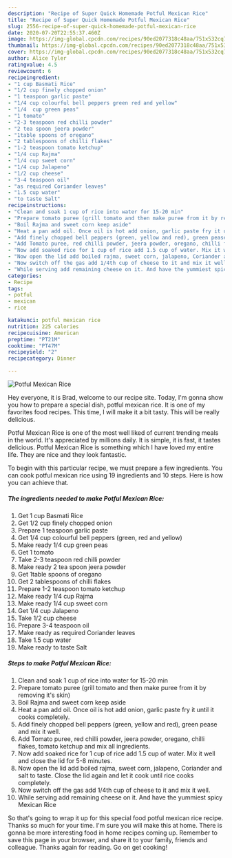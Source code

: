 ```yaml
---
description: "Recipe of Super Quick Homemade Potful Mexican Rice"
title: "Recipe of Super Quick Homemade Potful Mexican Rice"
slug: 2556-recipe-of-super-quick-homemade-potful-mexican-rice
date: 2020-07-20T22:55:37.460Z
image: https://img-global.cpcdn.com/recipes/90ed2077318c48aa/751x532cq70/potful-mexican-rice-recipe-main-photo.jpg
thumbnail: https://img-global.cpcdn.com/recipes/90ed2077318c48aa/751x532cq70/potful-mexican-rice-recipe-main-photo.jpg
cover: https://img-global.cpcdn.com/recipes/90ed2077318c48aa/751x532cq70/potful-mexican-rice-recipe-main-photo.jpg
author: Alice Tyler
ratingvalue: 4.5
reviewcount: 6
recipeingredient:
- "1 cup Basmati Rice"
- "1/2 cup finely chopped onion"
- "1 teaspoon garlic paste"
- "1/4 cup colourful bell peppers green red and yellow"
- "1/4  cup green peas"
- "1 tomato"
- "2-3 teaspoon red chilli powder"
- "2 tea spoon jeera powder"
- "1table spoons of oregano"
- "2 tablespoons of chilli flakes"
- "1-2 teaspoon tomato ketchup"
- "1/4 cup Rajma"
- "1/4 cup sweet corn"
- "1/4 cup Jalapeno"
- "1/2 cup cheese"
- "3-4 teaspoon oil"
- "as required Coriander leaves"
- "1.5 cup water"
- "to taste Salt"
recipeinstructions:
- "Clean and soak 1 cup of rice into water for 15-20 min"
- "Prepare tomato puree (grill tomato and then make puree from it by removing it&#39;s skin)"
- "Boil Rajma and sweet corn keep aside"
- "Heat a pan add oil. Once oil is hot add onion, garlic paste fry it until it cooks completely."
- "Add finely chopped bell peppers (green, yellow and red), green pease and mix it well."
- "Add Tomato puree, red chilli powder, jeera powder, oregano, chilli flakes, tomato ketchup and mix all ingredients."
- "Now add soaked rice for 1 cup of rice add 1.5 cup of water. Mix it well and close the lid for 5-8 minutes."
- "Now open the lid add boiled rajma, sweet corn, jalapeno, Coriander and salt to taste. Close the lid again and let it cook until rice cooks completely."
- "Now switch off the gas add 1/4th cup of cheese to it and mix it well."
- "While serving add remaining cheese on it. And have the yummiest spicy Mexican Rice"
categories:
- Recipe
tags:
- potful
- mexican
- rice

katakunci: potful mexican rice 
nutrition: 225 calories
recipecuisine: American
preptime: "PT21M"
cooktime: "PT47M"
recipeyield: "2"
recipecategory: Dinner

---
```



![Potful Mexican Rice](https://img-global.cpcdn.com/recipes/90ed2077318c48aa/751x532cq70/potful-mexican-rice-recipe-main-photo.jpg)

Hey everyone, it is Brad, welcome to our recipe site. Today, I'm gonna show you how to prepare a special dish, potful mexican rice. It is one of my favorites food recipes. This time, I will make it a bit tasty. This will be really delicious.

Potful Mexican Rice is one of the most well liked of current trending meals in the world. It's appreciated by millions daily. It is simple, it is fast, it tastes delicious. Potful Mexican Rice is something which I have loved my entire life. They are nice and they look fantastic.




To begin with this particular recipe, we must prepare a few ingredients. You can cook potful mexican rice using 19 ingredients and 10 steps. Here is how you can achieve that.

<!--inarticleads1-->

##### The ingredients needed to make Potful Mexican Rice:

1. Get 1 cup Basmati Rice
1. Get 1/2 cup finely chopped onion
1. Prepare 1 teaspoon garlic paste
1. Get 1/4 cup colourful bell peppers (green, red and yellow)
1. Make ready 1/4  cup green peas
1. Get 1 tomato
1. Take 2-3 teaspoon red chilli powder
1. Make ready 2 tea spoon jeera powder
1. Get 1table spoons of oregano
1. Get 2 tablespoons of chilli flakes
1. Prepare 1-2 teaspoon tomato ketchup
1. Make ready 1/4 cup Rajma
1. Make ready 1/4 cup sweet corn
1. Get 1/4 cup Jalapeno
1. Take 1/2 cup cheese
1. Prepare 3-4 teaspoon oil
1. Make ready as required Coriander leaves
1. Take 1.5 cup water
1. Make ready to taste Salt




<!--inarticleads2-->

##### Steps to make Potful Mexican Rice:

1. Clean and soak 1 cup of rice into water for 15-20 min
1. Prepare tomato puree (grill tomato and then make puree from it by removing it&#39;s skin)
1. Boil Rajma and sweet corn keep aside
1. Heat a pan add oil. Once oil is hot add onion, garlic paste fry it until it cooks completely.
1. Add finely chopped bell peppers (green, yellow and red), green pease and mix it well.
1. Add Tomato puree, red chilli powder, jeera powder, oregano, chilli flakes, tomato ketchup and mix all ingredients.
1. Now add soaked rice for 1 cup of rice add 1.5 cup of water. Mix it well and close the lid for 5-8 minutes.
1. Now open the lid add boiled rajma, sweet corn, jalapeno, Coriander and salt to taste. Close the lid again and let it cook until rice cooks completely.
1. Now switch off the gas add 1/4th cup of cheese to it and mix it well.
1. While serving add remaining cheese on it. And have the yummiest spicy Mexican Rice




So that's going to wrap it up for this special food potful mexican rice recipe. Thanks so much for your time. I'm sure you will make this at home. There is gonna be more interesting food in home recipes coming up. Remember to save this page in your browser, and share it to your family, friends and colleague. Thanks again for reading. Go on get cooking!
